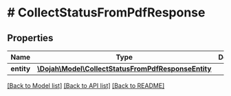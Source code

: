 # # CollectStatusFromPdfResponse

## Properties

Name | Type | Description | Notes
------------ | ------------- | ------------- | -------------
**entity** | [**\Dojah\Model\CollectStatusFromPdfResponseEntity**](CollectStatusFromPdfResponseEntity.md) |  | [optional]

[[Back to Model list]](../../README.md#models) [[Back to API list]](../../README.md#endpoints) [[Back to README]](../../README.md)
